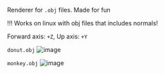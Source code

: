Renderer for `.obj` files. Made for fun

!!! Works on linux with obj files that includes normals!

Forward axis: `+Z`, Up axis: `+Y`

`donut.obj`
![image](https://github.com/erdUha/render_obj/assets/130660580/67a904ca-844c-486e-b250-8315a1e84eb8)

`monkey.obj`
![image](https://github.com/erdUha/render_obj/assets/130660580/9be2267c-a13e-4a82-b6c4-9776f06df5e2)
